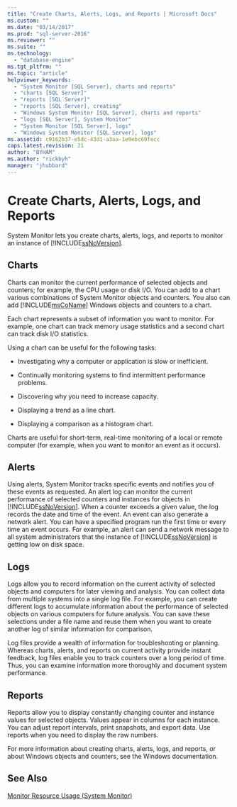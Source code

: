 ```yaml
---
title: "Create Charts, Alerts, Logs, and Reports | Microsoft Docs"
ms.custom: ""
ms.date: "03/14/2017"
ms.prod: "sql-server-2016"
ms.reviewer: ""
ms.suite: ""
ms.technology: 
  - "database-engine"
ms.tgt_pltfrm: ""
ms.topic: "article"
helpviewer_keywords: 
  - "System Monitor [SQL Server], charts and reports"
  - "charts [SQL Server]"
  - "reports [SQL Server]"
  - "reports [SQL Server], creating"
  - "Windows System Monitor [SQL Server], charts and reports"
  - "logs [SQL Server], System Monitor"
  - "System Monitor [SQL Server], logs"
  - "Windows System Monitor [SQL Server], logs"
ms.assetid: c9162b37-e5dc-43d1-a3aa-1e9ebc69fecc
caps.latest.revision: 21
author: "BYHAM"
ms.author: "rickbyh"
manager: "jhubbard"
---
```

# Create Charts, Alerts, Logs, and Reports
  System Monitor lets you create charts, alerts, logs, and reports to monitor an instance of [!INCLUDE[ssNoVersion](../../includes/ssnoversion-md.md)].  
  
## Charts  
 Charts can monitor the current performance of selected objects and counters; for example, the CPU usage or disk I/O. You can add to a chart various combinations of System Monitor objects and counters. You also can add [!INCLUDE[msCoName](../../includes/msconame-md.md)] Windows objects and counters to a chart.  
  
 Each chart represents a subset of information you want to monitor. For example, one chart can track memory usage statistics and a second chart can track disk I/O statistics.  
  
 Using a chart can be useful for the following tasks:  
  
-   Investigating why a computer or application is slow or inefficient.  
  
-   Continually monitoring systems to find intermittent performance problems.  
  
-   Discovering why you need to increase capacity.  
  
-   Displaying a trend as a line chart.  
  
-   Displaying a comparison as a histogram chart.  
  
 Charts are useful for short-term, real-time monitoring of a local or remote computer (for example, when you want to monitor an event as it occurs).  
  
## Alerts  
 Using alerts, System Monitor tracks specific events and notifies you of these events as requested. An alert log can monitor the current performance of selected counters and instances for objects in [!INCLUDE[ssNoVersion](../../includes/ssnoversion-md.md)]. When a counter exceeds a given value, the log records the date and time of the event. An event can also generate a network alert. You can have a specified program run the first time or every time an event occurs. For example, an alert can send a network message to all system administrators that the instance of [!INCLUDE[ssNoVersion](../../includes/ssnoversion-md.md)] is getting low on disk space.  
  
## Logs  
 Logs allow you to record information on the current activity of selected objects and computers for later viewing and analysis. You can collect data from multiple systems into a single log file. For example, you can create different logs to accumulate information about the performance of selected objects on various computers for future analysis. You can save these selections under a file name and reuse them when you want to create another log of similar information for comparison.  
  
 Log files provide a wealth of information for troubleshooting or planning. Whereas charts, alerts, and reports on current activity provide instant feedback, log files enable you to track counters over a long period of time. Thus, you can examine information more thoroughly and document system performance.  
  
## Reports  
 Reports allow you to display constantly changing counter and instance values for selected objects. Values appear in columns for each instance. You can adjust report intervals, print snapshots, and export data. Use reports when you need to display the raw numbers.  
  
 For more information about creating charts, alerts, logs, and reports, or about Windows objects and counters, see the Windows documentation.  
  
## See Also  
 [Monitor Resource Usage &#40;System Monitor&#41;](../../relational-databases/performance-monitor/monitor-resource-usage-system-monitor.md)  
  
  